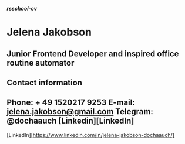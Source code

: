 ***rsschool-cv***
# Jelena Jakobson
Junior Frontend Developer and inspired office routine automator
----
## Contact information
**Phone:** + 49 1520217 9253
**E-mail:** jelena.jakobson@gmail.com
**Telegram:** @dochaauch
[Linkedin][LinkedIn]
----



[LinkedIn][https://www.linkedin.com/in/jelena-jakobson-dochaauch/]